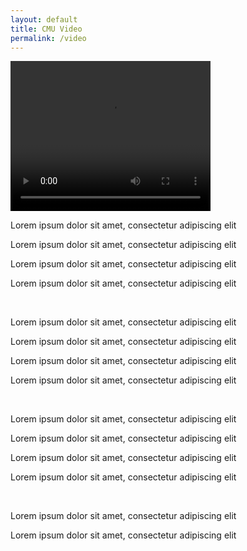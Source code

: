 ```yaml
---
layout: default
title: CMU Video
permalink: /video
---
```


<video id="special-video" width="320" height="240" controls autoplay name="media">
	<source src="https://timschott.com/images/opn.mp4" type="video/mp4">
</video>

<br>

<p id ="poem-para">Lorem ipsum dolor sit amet, consectetur adipiscing elit</p>
<p id ="poem-para">Lorem ipsum dolor sit amet, consectetur adipiscing elit</p>
<p id ="poem-para">Lorem ipsum dolor sit amet, consectetur adipiscing elit</p>
<p id ="poem-para">Lorem ipsum dolor sit amet, consectetur adipiscing elit</p>
<br>
<p id ="poem-para">Lorem ipsum dolor sit amet, consectetur adipiscing elit</p>
<p id ="poem-para">Lorem ipsum dolor sit amet, consectetur adipiscing elit</p>
<p id ="poem-para">Lorem ipsum dolor sit amet, consectetur adipiscing elit</p>
<p id ="poem-para">Lorem ipsum dolor sit amet, consectetur adipiscing elit</p>
<br>
<p id ="poem-para">Lorem ipsum dolor sit amet, consectetur adipiscing elit</p>
<p id ="poem-para">Lorem ipsum dolor sit amet, consectetur adipiscing elit</p>
<p id ="poem-para">Lorem ipsum dolor sit amet, consectetur adipiscing elit</p>
<p id ="poem-para">Lorem ipsum dolor sit amet, consectetur adipiscing elit</p>
<br>
<p id ="poem-para">Lorem ipsum dolor sit amet, consectetur adipiscing elit</p>
<p id ="poem-para">Lorem ipsum dolor sit amet, consectetur adipiscing elit</p>
